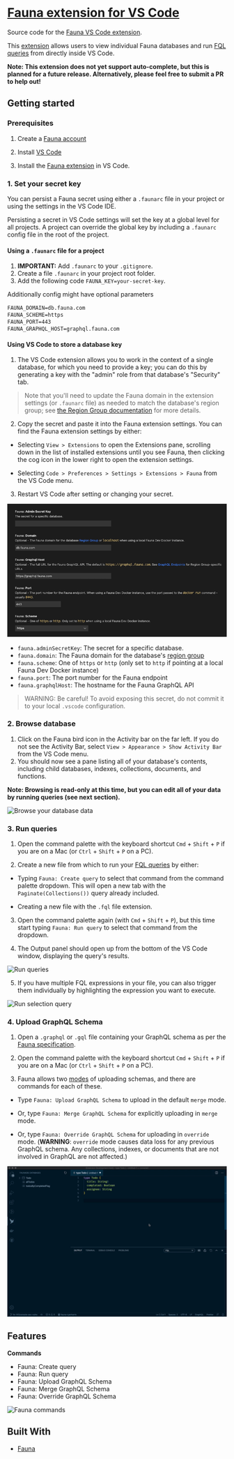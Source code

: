 # [Fauna extension for VS Code](https://marketplace.visualstudio.com/items?itemName=fauna.fauna)

Source code for the [Fauna VS Code extension](https://marketplace.visualstudio.com/items?itemName=fauna.fauna).

This [extension](https://marketplace.visualstudio.com/items?itemName=fauna.fauna) allows users to view individual Fauna databases and run [FQL queries](https://docs.fauna.com/fauna/current/api/fql/) from directly inside VS Code.

**Note: This extension does not yet support auto-complete, but this is planned for a future release. Alternatively, please feel free to submit a PR to help out!**

## Getting started

### Prerequisites

1. Create a [Fauna account](https://dashboard.fauna.com/accounts/register)

2. Install [VS Code](https://code.visualstudio.com/Download)

3. Install the [Fauna extension](https://marketplace.visualstudio.com/items?itemName=fauna.fauna) in VS Code.

### 1. Set your secret key

You can persist a Fauna secret using either a `.faunarc` file in your project or using the settings in the VS Code IDE.

Persisting a secret in VS Code settings will set the key at a global level for all projects. A project can override the global key by including a `.faunarc` config file in the root of the project.

#### Using a `.faunarc` file for a project

1. **IMPORTANT:** Add `.faunarc` to your `.gitignore`.
2. Create a file `.faunarc` in your project root folder.
3. Add the following code `FAUNA_KEY=your-secret-key`.

Additionally config might have optional parameters

```
FAUNA_DOMAIN=db.fauna.com
FAUNA_SCHEME=https
FAUNA_PORT=443
FAUNA_GRAPHQL_HOST=graphql.fauna.com
```

#### Using VS Code to store a database key

1. The VS Code extension allows you to work in the context of a single database, for which you need to provide a key; you can do this by generating a key with the "admin" role from that database's "Security" tab.

> Note that you'll need to update the Fauna domain in the extension settings (or `.faunarc` file) as needed to match the database's region group; see [the Region Group documentation](https://docs.fauna.com/fauna/current/learn/understanding/region_groups#how-to-use-region-groups) for more details.

2. Copy the secret and paste it into the Fauna extension settings. You can find the Fauna extension settings by either:

- Selecting `View > Extensions` to open the Extensions pane, scrolling down in the list of installed extensions until you see Fauna, then clicking the cog icon in the lower right to open the extension settings.

- Selecting `Code > Preferences > Settings > Extensions > Fauna` from the VS Code menu.

3. Restart VS Code after setting or changing your secret.

![Extension settings](media/extension-settings.png)

- `fauna.adminSecretKey`: The secret for a specific database.
- `fauna.domain`: The Fauna domain for the database's [region group](https://docs.fauna.com/fauna/current/learn/understanding/region_groups#how-to-use-region-groups)
- `fauna.scheme`: One of `https` or `http` (only set to `http` if pointing at a local Fauna Dev Docker instance)
- `fauna.port`: The port number for the Fauna endpoint
- `fauna.graphqlHost`: The hostname for the Fauna GraphQL API

> WARNING: Be careful! To avoid exposing this secret, do not commit it to your local `.vscode` configuration.

### 2. Browse database

1. Click on the Fauna bird icon in the Activity bar on the far left. If you do not see the Activity Bar, select `View > Appearance > Show Activity Bar` from the VS Code menu.
2. You should now see a pane listing all of your database's contents, including child databases, indexes, collections, documents, and functions.

**Note: Browsing is read-only at this time, but you can edit all of your data by running queries (see next section).**

![Browse your database data](media/browse-feature.png)

### 3. Run queries

1. Open the command palette with the keyboard shortcut `Cmd` + `Shift` + `P` if you are on a Mac (or `Ctrl` + `Shift` + `P` on a PC).

2. Create a new file from which to run your [FQL queries](https://docs.fauna.com/fauna/current/api/fql/) by either:

- Typing `Fauna: Create query` to select that command from the command palette dropdown. This will open a new tab with the `Paginate(Collections())` query already included.

- Creating a new file with the `.fql` file extension.

3. Open the command palette again (with `Cmd` + `Shift` + `P`), but this time start typing `Fauna: Run query` to select that command from the dropdown.

4. The Output panel should open up from the bottom of the VS Code window, displaying the query's results.

![Run queries](media/query-feature.gif)

5. If you have multiple FQL expressions in your file, you can also trigger them individually by highlighting the expression you want to execute.

![Run selection query](media/selection-query.gif)

### 4. Upload GraphQL Schema

1. Open a `.graphql` or `.gql` file containing your GraphQL schema as per the [Fauna specification](https://docs.fauna.com/fauna/current/api/graphql).

2. Open the command palette with the keyboard shortcut `Cmd` + `Shift` + `P` if you are on a Mac (or `Ctrl` + `Shift` + `P` on a PC).

3. Fauna allows two [modes](https://docs.fauna.com/fauna/current/api/graphql/endpoints#modes) of uploading schemas, and there are commands for each of these.

- Type `Fauna: Upload GraphQL Schema` to upload in the default `merge` mode.

- Or, type `Fauna: Merge GraphQL Schema` for explicitly uploading in `merge` mode.

- Or, type `Fauna: Override GraphQL Schema` for uploading in `override` mode. (**WARNING**: `override` mode causes data loss for any previous GraphQL schema. Any collections, indexes, or documents that are not involved in GraphQL are not affected.)

![Upload GraphQL schema](media/upload-schema-cmd.gif)

## Features

**Commands**

- Fauna: Create query
- Fauna: Run query
- Fauna: Upload GraphQL Schema
- Fauna: Merge GraphQL Schema
- Fauna: Override GraphQL Schema

![Fauna commands](media/fauna-commands.png)

## Built With

- [Fauna](https://fauna.com/)
